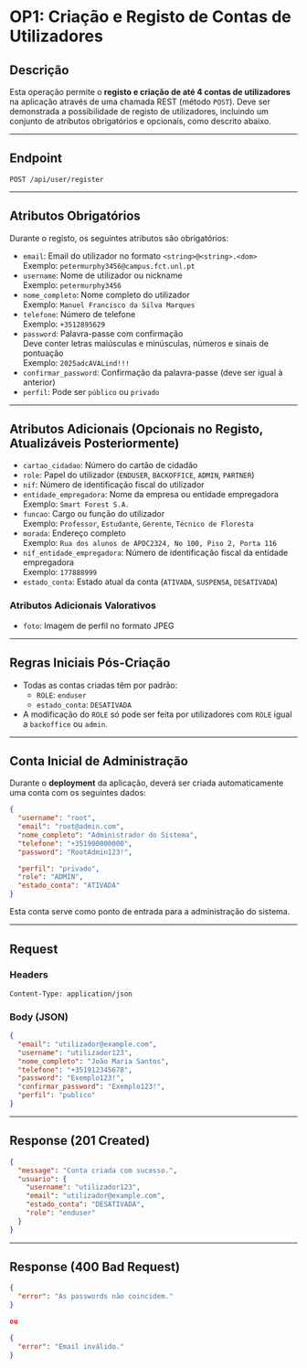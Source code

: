 # OP1: Criação e Registo de Contas de Utilizadores

## Descrição

Esta operação permite o **registo e criação de até 4 contas de utilizadores** na aplicação através de uma chamada REST (método `POST`). Deve ser demonstrada a possibilidade de registo de utilizadores, incluindo um conjunto de atributos obrigatórios e opcionais, como descrito abaixo.

---

## Endpoint

```
POST /api/user/register
```

---

## Atributos Obrigatórios

Durante o registo, os seguintes atributos são obrigatórios:

- `email`: Email do utilizador no formato `<string>@<string>.<dom>`  
  Exemplo: `petermurphy3456@campus.fct.unl.pt`
- `username`: Nome de utilizador ou nickname  
  Exemplo: `petermurphy3456`
- `nome_completo`: Nome completo do utilizador  
  Exemplo: `Manuel Francisco da Silva Marques`
- `telefone`: Número de telefone  
  Exemplo: `+3512895629`
- `password`: Palavra-passe com confirmação  
  Deve conter letras maiúsculas e minúsculas, números e sinais de pontuação  
  Exemplo: `2025adcAVALind!!!`
- `confirmar_password`: Confirmação da palavra-passe (deve ser igual à anterior)
- `perfil`: Pode ser `público` ou `privado`

---

## Atributos Adicionais (Opcionais no Registo, Atualizáveis Posteriormente)

- `cartao_cidadao`: Número do cartão de cidadão
- `role`: Papel do utilizador (`ENDUSER`, `BACKOFFICE`, `ADMIN`, `PARTNER`)
- `nif`: Número de identificação fiscal do utilizador
- `entidade_empregadora`: Nome da empresa ou entidade empregadora  
  Exemplo: `Smart Forest S.A.`
- `funcao`: Cargo ou função do utilizador  
  Exemplo: `Professor`, `Estudante`, `Gerente`, `Técnico de Floresta`
- `morada`: Endereço completo  
  Exemplo: `Rua dos alunos de APDC2324, No 100, Piso 2, Porta 116`
- `nif_entidade_empregadora`: Número de identificação fiscal da entidade empregadora  
  Exemplo: `177888999`
- `estado_conta`: Estado atual da conta (`ATIVADA`, `SUSPENSA`, `DESATIVADA`)

### Atributos Adicionais Valorativos

- `foto`: Imagem de perfil no formato JPEG

---

## Regras Iniciais Pós-Criação

- Todas as contas criadas têm por padrão:
    - `ROLE`: `enduser`
    - `estado_conta`: `DESATIVADA`
- A modificação do `ROLE` só pode ser feita por utilizadores com `ROLE` igual a `backoffice` ou `admin`.

---

## Conta Inicial de Administração

Durante o **deployment** da aplicação, deverá ser criada automaticamente uma conta com os seguintes dados:

```json
{
  "username": "root",
  "email": "root@admin.com",
  "nome_completo": "Administrador do Sistema",
  "telefone": "+351900000000",
  "password": "RootAdmin123!",

  "perfil": "privado",
  "role": "ADMIN",
  "estado_conta": "ATIVADA"
}
```

Esta conta serve como ponto de entrada para a administração do sistema.

---

## Request

### Headers

```http
Content-Type: application/json
```

### Body (JSON)

```json
{
  "email": "utilizador@example.com",
  "username": "utilizador123",
  "nome_completo": "João Maria Santos",
  "telefone": "+351912345678",
  "password": "Exemplo123!",
  "confirmar_password": "Exemplo123!",
  "perfil": "publico"
}
```

---

## Response (201 Created)

```json
{
  "message": "Conta criada com sucesso.",
  "usuario": {
    "username": "utilizador123",
    "email": "utilizador@example.com",
    "estado_conta": "DESATIVADA",
    "role": "enduser"
  }
}
```

---

## Response (400 Bad Request)

```json
{
  "error": "As passwords não coincidem."
}

ou

{
  "error": "Email inválido."
}
```